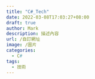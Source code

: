 ```yaml
---
title: "C#_Tech"
date: 2022-03-08T17:03:27+08:00
draft: true 
author: Mark
description: 描述內容
url: /自訂網址
image: /圖片
categories:
  - C#
tags:
  - 技術
---
```


